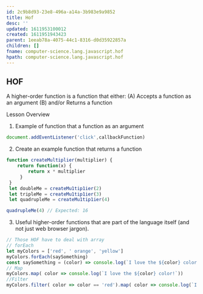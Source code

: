 ```yaml
---
id: 2c9b8d93-23e8-496a-a14a-3b983e9a9852
title: Hof
desc: ''
updated: 1611953100012
created: 1611951943423
parent: 1eeab78a-4075-44c1-8316-d0d35922857a
children: []
fname: computer-science.lang.javascript.hof
hpath: computer-science.lang.javascript.hof
---
```

## HOF

A higher-order function is a function that either: 
(A) Accepts a function as an argument 
(B) and/or Returns a function

Lesson Overview 

1. Example of function that a function as an argument 

```javascript
document.addEventListener('click',callbackFunction)
```

2. Create an example function that returns a function 

```javascript
function createMultiplier(multiplier) { 
    return function(x) { 
        return x * multiplier
     }
 }
 let doubleMe = createMu1tip1ier(2) 
 let tripleMe = createMu1tip1ier(3) 
 let quadrupleMe = createMu1tip1ier(4)

quadrupleMe(4) // Expected: 16

```

3. Useful higher-order functions that are part of the language itself (and not just web browser jargon).

```javascript
// Those HOF have to deal with array
// forEach
let myColors = ['red', ' orange', 'yellow']
myColors.forEach(saySomething)
const saySomething = (color) => console.log(`I love the ${color} color!`)
// Map
myColors.map( color => console.log(`I love the ${color} color!`))
//Filter
myColors.filter( color => color == 'red').map( color => console.log(`I love the ${color} color!`))
```

